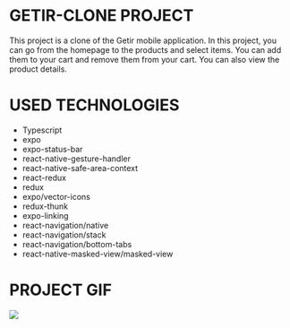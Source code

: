 # GETIR-CLONE PROJECT

This project is a clone of the Getir mobile application. In this project, you can go from the homepage to the products and select items. You can add them to your cart and remove them from your cart. You can also view the product details.

# USED TECHNOLOGIES

- Typescript
- expo
- expo-status-bar
- react-native-gesture-handler
- react-native-safe-area-context
- react-redux
- redux
- expo/vector-icons
- redux-thunk
- expo-linking
- react-navigation/native
- react-navigation/stack
- react-navigation/bottom-tabs
- react-native-masked-view/masked-view

# PROJECT GIF

![](assets/getirr.gif)
